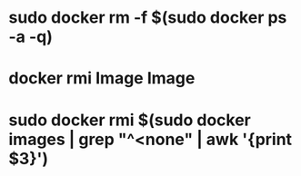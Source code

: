 # sudo docker rm -f $(sudo docker ps -a -q)

# docker rmi Image Image

# sudo docker rmi $(sudo docker images | grep "^<none" | awk '{print $3}')
